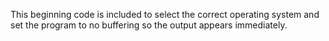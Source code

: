 This beginning code is included to select the correct operating system and set the program to no buffering so the output appears immediately.
